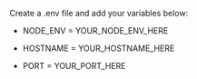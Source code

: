 Create a .env file and add your variables below:

- NODE_ENV = YOUR_NODE_ENV_HERE
  
- HOSTNAME = YOUR_HOSTNAME_HERE
  
- PORT = YOUR_PORT_HERE

